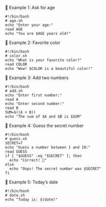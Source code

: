 🔹 Example 1: Ask for age
```
#!/bin/bash
# age.sh
echo "Enter your age:"
read AGE
echo "You are $AGE years old!"
```


🔹 Example 2: Favorite color
```
#!/bin/bash
# color.sh
echo "What is your favorite color?"
read COLOR
echo "Wow! $COLOR is a beautiful color!"
```


🔹 Example 3: Add two numbers
```
#!/bin/bash
# add.sh
echo "Enter first number:"
read A
echo "Enter second number:"
read B
SUM=$((A + B))
echo "The sum of $A and $B is $SUM"
```


🔹 Example 4: Guess the secret number
```
#!/bin/bash
# guess.sh
SECRET=7
echo "Guess a number between 1 and 10:"
read GUESS
if [ "$GUESS" -eq "$SECRET" ]; then
  echo "Correct! 🎉"
else
  echo "Oops! The secret number was $SECRET"
fi
```


🔹 Example 5: Today’s date
```
#!/bin/bash
# date.sh
echo "Today is: $(date)"
```
